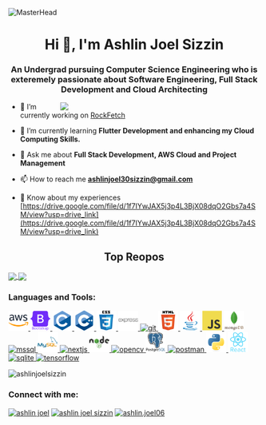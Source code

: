 ![MasterHead](https://camo.githubusercontent.com/c9dd8184acce8b199a8d717cdb2c10dd89e850128b86279978b95451e18c6da7/68747470733a2f2f7172616e676572732e636f6d2f77702d636f6e74656e742f75706c6f6164732f323032312f30392f42616e6e65722d496e74726f64756374696f6e2d746f2d33442d416e696d6174696f6e2e706e67)

<h1 align="center">Hi 👋, I'm Ashlin Joel Sizzin</h1>
<h3 align="center">An Undergrad pursuing Computer Science Engineering who is exteremely passionate about Software Engineering, Full Stack Development and Cloud Architecting</h3>

<img align="right" width="400" src="https://media.licdn.com/dms/image/v2/C4E12AQHohaaJm6qNNw/article-cover_image-shrink_423_752/article-cover_image-shrink_423_752/0/1630526455370?e=1729728000&v=beta&t=7FWgstzyYYPcfJ6S6pkAI30dY5zPskeN0Tz54OYqB7k" >

- 🔭 I’m currently working on [RockFetch](https://github.com/AshlinJoelSizzin/RockFetch)

- 🌱 I’m currently learning **Flutter Development and enhancing my Cloud Computing Skills.**

- 💬 Ask me about **Full Stack Development, AWS Cloud and Project Management**

- 📫 How to reach me **ashlinjoel30sizzin@gmail.com**

- 📄 Know about my experiences [https://drive.google.com/file/d/1f7IYwJAX5j3p4L3BjX08dqO2Gbs7a4SM/view?usp=drive_link](https://drive.google.com/file/d/1f7IYwJAX5j3p4L3BjX08dqO2Gbs7a4SM/view?usp=drive_link)

<h2 align="center">Top Reopos</h2>
<a href="https://github.com/AshlinJoelSizzin/RockFetch">
  <img align="center" src="https://github-readme-stats.vercel.app/api/pin/?username=AshlinJoelSizzin&repo=RockFetch&theme=dracula&show_owner=true" />
</a>       
<a href="https://github.com/AshlinJoelSizzin/HawkAi">
  <img align="center" src="https://github-readme-stats.vercel.app/api/pin/?username=AshlinJoelSizzin&repo=HawkAI&theme=dracula&show_owner=true" />
</a>             


<h3 align="left">Languages and Tools:</h3>
<p align="left"> <a href="https://aws.amazon.com" target="_blank" rel="noreferrer"> <img src="https://raw.githubusercontent.com/devicons/devicon/master/icons/amazonwebservices/amazonwebservices-original-wordmark.svg" alt="aws" width="40" height="40"/> </a> <a href="https://getbootstrap.com" target="_blank" rel="noreferrer"> <img src="https://raw.githubusercontent.com/devicons/devicon/master/icons/bootstrap/bootstrap-plain-wordmark.svg" alt="bootstrap" width="40" height="40"/> </a> <a href="https://www.cprogramming.com/" target="_blank" rel="noreferrer"> <img src="https://raw.githubusercontent.com/devicons/devicon/master/icons/c/c-original.svg" alt="c" width="40" height="40"/> </a> <a href="https://www.w3schools.com/cpp/" target="_blank" rel="noreferrer"> <img src="https://raw.githubusercontent.com/devicons/devicon/master/icons/cplusplus/cplusplus-original.svg" alt="cplusplus" width="40" height="40"/> </a> <a href="https://www.w3schools.com/css/" target="_blank" rel="noreferrer"> <img src="https://raw.githubusercontent.com/devicons/devicon/master/icons/css3/css3-original-wordmark.svg" alt="css3" width="40" height="40"/> </a> <a href="https://expressjs.com" target="_blank" rel="noreferrer"> <img src="https://raw.githubusercontent.com/devicons/devicon/master/icons/express/express-original-wordmark.svg" alt="express" width="40" height="40"/> </a> <a href="https://git-scm.com/" target="_blank" rel="noreferrer"> <img src="https://www.vectorlogo.zone/logos/git-scm/git-scm-icon.svg" alt="git" width="40" height="40"/> </a> <a href="https://www.w3.org/html/" target="_blank" rel="noreferrer"> <img src="https://raw.githubusercontent.com/devicons/devicon/master/icons/html5/html5-original-wordmark.svg" alt="html5" width="40" height="40"/> </a> <a href="https://www.java.com" target="_blank" rel="noreferrer"> <img src="https://raw.githubusercontent.com/devicons/devicon/master/icons/java/java-original.svg" alt="java" width="40" height="40"/> </a> <a href="https://developer.mozilla.org/en-US/docs/Web/JavaScript" target="_blank" rel="noreferrer"> <img src="https://raw.githubusercontent.com/devicons/devicon/master/icons/javascript/javascript-original.svg" alt="javascript" width="40" height="40"/> </a> <a href="https://www.mongodb.com/" target="_blank" rel="noreferrer"> <img src="https://raw.githubusercontent.com/devicons/devicon/master/icons/mongodb/mongodb-original-wordmark.svg" alt="mongodb" width="40" height="40"/> </a> <a href="https://www.microsoft.com/en-us/sql-server" target="_blank" rel="noreferrer"> <img src="https://www.svgrepo.com/show/303229/microsoft-sql-server-logo.svg" alt="mssql" width="40" height="40"/> </a> <a href="https://www.mysql.com/" target="_blank" rel="noreferrer"> <img src="https://raw.githubusercontent.com/devicons/devicon/master/icons/mysql/mysql-original-wordmark.svg" alt="mysql" width="40" height="40"/> </a> <a href="https://nextjs.org/" target="_blank" rel="noreferrer"> <img src="https://cdn.worldvectorlogo.com/logos/nextjs-2.svg" alt="nextjs" width="40" height="40"/> </a> <a href="https://nodejs.org" target="_blank" rel="noreferrer"> <img src="https://raw.githubusercontent.com/devicons/devicon/master/icons/nodejs/nodejs-original-wordmark.svg" alt="nodejs" width="40" height="40"/> </a> <a href="https://opencv.org/" target="_blank" rel="noreferrer"> <img src="https://www.vectorlogo.zone/logos/opencv/opencv-icon.svg" alt="opencv" width="40" height="40"/> </a> <a href="https://www.postgresql.org" target="_blank" rel="noreferrer"> <img src="https://raw.githubusercontent.com/devicons/devicon/master/icons/postgresql/postgresql-original-wordmark.svg" alt="postgresql" width="40" height="40"/> </a> <a href="https://postman.com" target="_blank" rel="noreferrer"> <img src="https://www.vectorlogo.zone/logos/getpostman/getpostman-icon.svg" alt="postman" width="40" height="40"/> </a> <a href="https://www.python.org" target="_blank" rel="noreferrer"> <img src="https://raw.githubusercontent.com/devicons/devicon/master/icons/python/python-original.svg" alt="python" width="40" height="40"/> </a> <a href="https://reactjs.org/" target="_blank" rel="noreferrer"> <img src="https://raw.githubusercontent.com/devicons/devicon/master/icons/react/react-original-wordmark.svg" alt="react" width="40" height="40"/> </a> <a href="https://www.sqlite.org/" target="_blank" rel="noreferrer"> <img src="https://www.vectorlogo.zone/logos/sqlite/sqlite-icon.svg" alt="sqlite" width="40" height="40"/> </a> <a href="https://www.tensorflow.org" target="_blank" rel="noreferrer"> <img src="https://www.vectorlogo.zone/logos/tensorflow/tensorflow-icon.svg" alt="tensorflow" width="40" height="40"/> </a> </p>



<p><img align="center" src="https://github-readme-stats.vercel.app/api/top-langs?username=ashlinjoelsizzin&show_icons=true&locale=en&layout=compact" alt="ashlinjoelsizzin" /></p>

<h3 align="left">Connect with me:</h3>
<p align="left">
<a href="https://linkedin.com/in/ashlin joel" target="blank"><img align="center" src="https://raw.githubusercontent.com/rahuldkjain/github-profile-readme-generator/master/src/images/icons/Social/linked-in-alt.svg" alt="ashlin joel" height="30" width="40" /></a>
<a href="https://fb.com/ashlin joel sizzin" target="blank"><img align="center" src="https://raw.githubusercontent.com/rahuldkjain/github-profile-readme-generator/master/src/images/icons/Social/facebook.svg" alt="ashlin joel sizzin" height="30" width="40" /></a>
<a href="https://instagram.com/ashlin.joel06" target="blank"><img align="center" src="https://raw.githubusercontent.com/rahuldkjain/github-profile-readme-generator/master/src/images/icons/Social/instagram.svg" alt="ashlin.joel06" height="30" width="40" /></a>
</p>
